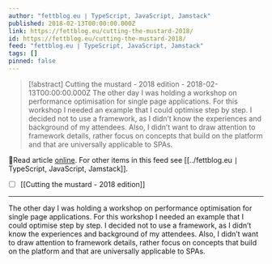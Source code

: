 ```yaml
---
author: "fettblog․eu ∣ TypeScript, JavaScript, Jamstack"
published: 2018-02-13T00:00:00.000Z
link: https://fettblog.eu/cutting-the-mustard-2018/
id: https://fettblog.eu/cutting-the-mustard-2018/
feed: "fettblog․eu ∣ TypeScript, JavaScript, Jamstack"
tags: []
pinned: false
---
```

> [!abstract] Cutting the mustard - 2018 edition - 2018-02-13T00:00:00.000Z
> The other day I was holding a workshop on performance optimisation for single page applications. For this workshop I needed an example that I could optimise step by step. I decided not to use a framework, as I didn’t know the experiences and background of my attendees. Also, I didn’t want to draw attention to framework details, rather focus on concepts that build on the platform and that are universally applicable to SPAs.

🔗Read article [online](https://fettblog.eu/cutting-the-mustard-2018/). For other items in this feed see [[../fettblog․eu ∣ TypeScript, JavaScript, Jamstack]].

- [ ] [[Cutting the mustard - 2018 edition]]
- - -
The other day I was holding a workshop on performance optimisation for single page applications. For this workshop I needed an example that I could optimise step by step. I decided not to use a framework, as I didn’t know the experiences and background of my attendees. Also, I didn’t want to draw attention to framework details, rather focus on concepts that build on the platform and that are universally applicable to SPAs.
